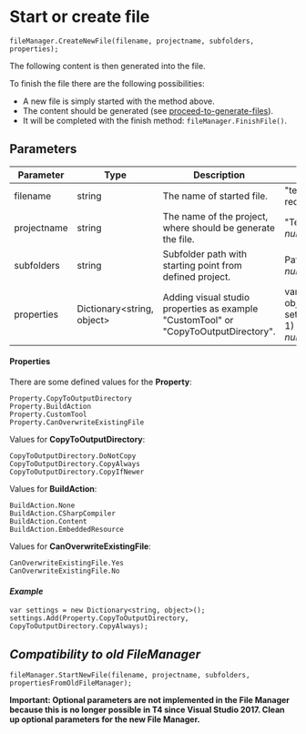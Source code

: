 # Start or create file

```
fileManager.CreateNewFile(filename, projectname, subfolders, properties);
```

The following content is then generated into the file. 

To finish the file there are the following possibilities:

- A new file is simply started with the method above. 
- The content should be generated (see [proceed-to-generate-files](07-Proceed-to-generate-files.md)).
- It will be completed with the finish method: `fileManager.FinishFile()`.

## Parameters

| Parameter   | Type                       | Description                                                  | Exmaple/Value                                                |
| ----------- | -------------------------- | ------------------------------------------------------------ | ------------------------------------------------------------ |
| filename    | string                     | The name of started file.                                    | "test.cs"<br />required value, should NOT BE *null*          |
| projectname | string                     | The name of the project, where should be generate the file.  | "Test.Business"<br />*null* = project name of current project |
| subfolders  | string                     | Subfolder path with starting point from defined project.     | Path.Combine("Example", "Tests")<br />*null* = root of project |
| properties  | Dictionary<string, object> | Adding visual studio properties as example "CustomTool" or "CopyToOutputDirectory". | var settings = new Dictionary<string, object>();<br />settings.Add("CopyToOutputDirectory", 1)<br />*null* = no properties set |

#### Properties

There are some defined values for the **Property**:

```
Property.CopyToOutputDirectory
Property.BuildAction
Property.CustomTool 
Property.CanOverwriteExistingFile
```

Values for **CopyToOutputDirectory**:

```
CopyToOutputDirectory.DoNotCopy
CopyToOutputDirectory.CopyAlways
CopyToOutputDirectory.CopyIfNewer
```

Values for **BuildAction**:

```
BuildAction.None
BuildAction.CSharpCompiler
BuildAction.Content
BuildAction.EmbeddedResource
```

Values for **CanOverwriteExistingFile**:

```
CanOverwriteExistingFile.Yes
CanOverwriteExistingFile.No
```

#### *Example* 

```
var settings = new Dictionary<string, object>();
settings.Add(Property.CopyToOutputDirectory, CopyToOutputDirectory.CopyAlways);
```

## *Compatibility to old FileManager*

```
fileManager.StartNewFile(filename, projectname, subfolders, propertiesFromOldFileManager);
```

**Important: Optional parameters are not implemented in the File Manager because this is no longer possible in T4 since Visual Studio 2017. Clean up optional parameters for the new File Manager.**
